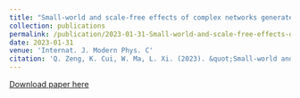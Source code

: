 ```yaml
---
title: "Small-world and scale-free effects of complex networks generated by a self-similar fractal"
collection: publications
permalink: /publication/2023-01-31-Small-world-and-scale-free-effects-of-complex-networks-generated-by-a-self-similar-fractal
date: 2023-01-31
venue: 'Internat. J. Modern Phys. C'
citation: 'Q. Zeng, K. Cui, W. Ma, L. Xi. (2023). &quot;Small-world and scale-free effects of complex networks generated by a self-similar fractal&quot; <i>Internat. J. Modern Phys. C</i>. 34(8) 2350109.'
---
```



[Download paper here](http://academicpages.github.io/files/230202.pdf)

